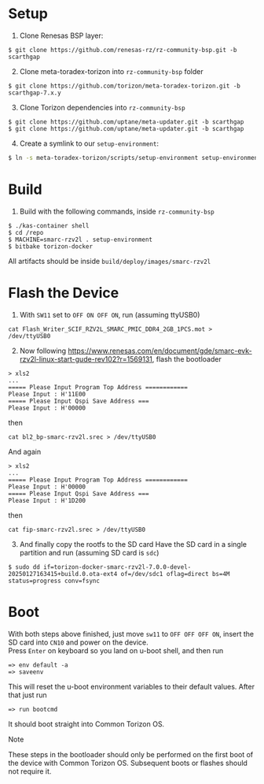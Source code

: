 Setup
======
1. Clone Renesas BSP layer:
```
$ git clone https://github.com/renesas-rz/rz-community-bsp.git -b scarthgap
```
2. Clone meta-toradex-torizon into `rz-community-bsp` folder
```
$ git clone https://github.com/torizon/meta-toradex-torizon.git -b scarthgap-7.x.y
```
3. Clone Torizon dependencies into `rz-community-bsp`
```
$ git clone https://github.com/uptane/meta-updater.git -b scarthgap
$ git clone https://github.com/uptane/meta-updater.git -b scarthgap
```
4. Create a symlink to our `setup-environment`:
```bash
$ ln -s meta-toradex-torizon/scripts/setup-environment setup-environment
```

Build
======
1. Build with the following commands, inside `rz-community-bsp`
```
$ ./kas-container shell
$ cd /repo
$ MACHINE=smarc-rzv2l . setup-environment
$ bitbake torizon-docker
```

All artifacts should be inside `build/deploy/images/smarc-rzv2l`

Flash the Device
======
1. With `SW11` set to `OFF ON OFF ON`, run (assuming ttyUSB0)
```
cat Flash_Writer_SCIF_RZV2L_SMARC_PMIC_DDR4_2GB_1PCS.mot > /dev/ttyUSB0
```
2. Now following https://www.renesas.com/en/document/gde/smarc-evk-rzv2l-linux-start-gude-rev102?r=1569131, flash the bootloader
```
> xls2
...
===== Please Input Program Top Address ============
Please Input : H'11E00
===== Please Input Qspi Save Address ===
Please Input : H'00000
```
then
```
cat bl2_bp-smarc-rzv2l.srec > /dev/ttyUSB0
```
And again
```
> xls2
...
===== Please Input Program Top Address ============
Please Input : H'00000
===== Please Input Qspi Save Address ===
Please Input : H'1D200
```
then
```
cat fip-smarc-rzv2l.srec > /dev/ttyUSB0
```
3. And finally copy the rootfs to the SD card
Have the SD card in a single partition and run (assuming SD card is `sdc`)
```
$ sudo dd if=torizon-docker-smarc-rzv2l-7.0.0-devel-20250127163415+build.0.ota-ext4 of=/dev/sdc1 oflag=direct bs=4M status=progress conv=fsync
```

Boot
======
With both steps above finished, just move `sw11` to `OFF OFF OFF ON`, insert the SD card into `CN10` and power on the device.  
Press `Enter` on keyboard so you land on u-boot shell, and then run
```
=> env default -a
=> saveenv
```
This will reset the u-boot environment variables to their default values. After that just run
```
=> run bootcmd
```
It should boot straight into Common Torizon OS.
> [!NOTE]  
> These steps in the bootloader should only be performed on the first boot of the device with Common Torizon OS. Subsequent boots or flashes should not require it.
